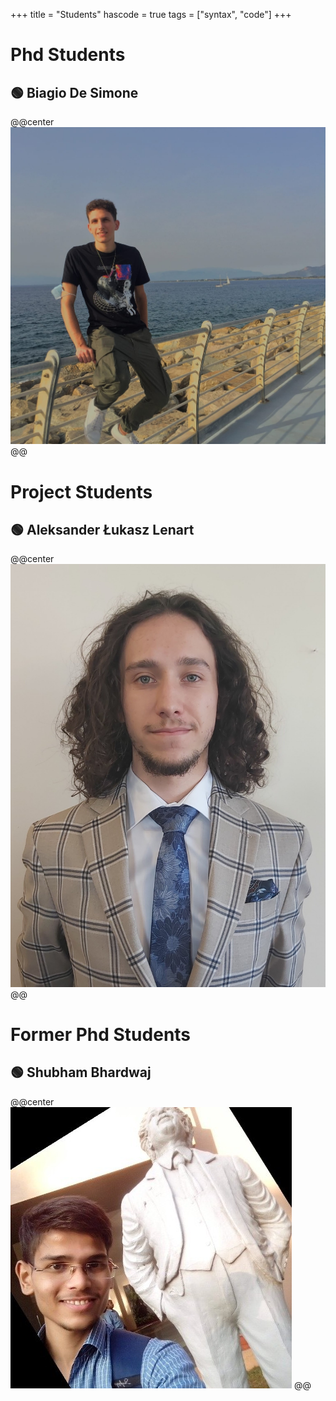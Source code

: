 +++
title = "Students"
hascode = true
tags = ["syntax", "code"]
+++
# Phd Students

## 🟢 Biagio De Simone
@@center ![](/assets/Biagio.jpg) @@

# Project Students

## 🟢 Aleksander Łukasz Lenart
@@center ![](/assets/Portretal.jpg) @@ 

# Former Phd Students

## 🟢 Shubham Bhardwaj
@@center ![](/assets/Shubham.jpg) @@ 